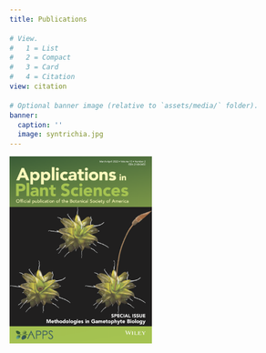 ```yaml
---
title: Publications

# View.
#   1 = List
#   2 = Compact
#   3 = Card
#   4 = Citation
view: citation

# Optional banner image (relative to `assets/media/` folder).
banner:
  caption: ''
  image: syntrichia.jpg
---
```


<img src="apps_cover.png" alt="My artwork made the cover of the <i> APPS </i> special issue <i> Methodologies in Gametophyte Biology</i>" width="250"/>
